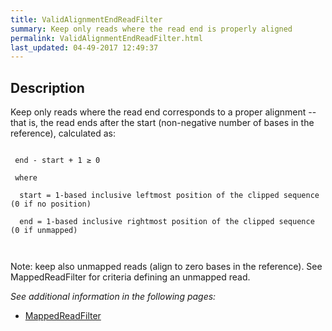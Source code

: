 ```yaml
---
title: ValidAlignmentEndReadFilter
summary: Keep only reads where the read end is properly aligned
permalink: ValidAlignmentEndReadFilter.html
last_updated: 04-49-2017 12:49:37
---
```


## Description

Keep only reads where the read end corresponds to a proper alignment -- that is, the read ends after the start
 (non-negative number of bases in the reference), calculated as:

 <p>
 <code>
 end - start + 1 &ge; 0<br>
 where<br>
  start = 1-based inclusive leftmost position of the clipped sequence (0 if no position)<br>
  end = 1-based inclusive rightmost position of the clipped sequence (0 if unmapped)<br>
 </code>

 <p>Note: keep also unmapped reads (align to zero bases in the reference). See MappedReadFilter for criteria defining an unmapped read.

<i>See additional information in the following pages:</i>

- [MappedReadFilter](MappedReadFilter.html)

